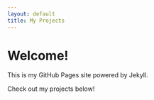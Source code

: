 ```yaml
---
layout: default
title: My Projects
---
```


# Welcome!

This is my GitHub Pages site powered by Jekyll.

Check out my projects below!
